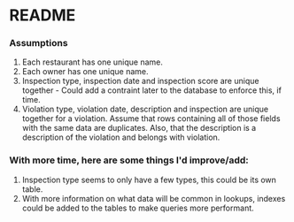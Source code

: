 # README


### Assumptions

1. Each restaurant has one unique name.
2. Each owner has one unique name.
3. Inspection type, inspection date and inspection score are unique together - Could add a contraint later to the database to enforce this, if time.
4. Violation type, violation date, description and inspection are unique together for a violation. Assume that rows containing all of those fields with the same data are duplicates. Also, that the description is a description of the violation and belongs with violation. 


### With more time, here are some things I'd improve/add:

1. Inspection type seems to only have a few types, this could be its own table.
2. With more information on what data will be common in lookups, indexes could be added to the tables to make queries more performant.